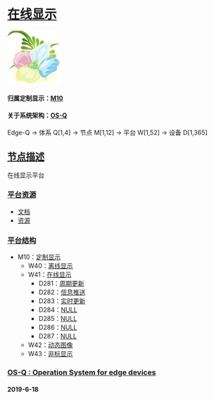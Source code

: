 ﻿# [在线显示](https://github.com/OS-Q/W41) 
[![sites](OS-Q/OS-Q.png)](http://www.OS-Q.com)
#### 归属定制显示：[M10](https://github.com/OS-Q/M10)
#### 关于系统架构：[OS-Q](https://github.com/OS-Q/OS-Q)
Edge-Q -> 体系 Q[1,4] -> 节点 M[1,12] -> 平台 W[1,52] -> 设备 D[1,365]
## [节点描述](https://github.com/OS-Q/W41/wiki)

在线显示平台

### [平台资源](https://github.com/OS-Q/W41)

* [文档](docs/)
* [资源](src/)

### [平台结构](https://github.com/OS-Q/M10)

* M10：[定制显示](https://github.com/OS-Q/M10)
    * W40：[离线显示](https://github.com/OS-Q/W40)
    * W41：[在线显示](https://github.com/OS-Q/W41)
        * D281：[周期更新](https://github.com/OS-Q/D281)
        * D282：[信息推送](https://github.com/OS-Q/D282)
        * D283：[实时更新](https://github.com/OS-Q/D283)
        * D284：[NULL](https://github.com/OS-Q/D284)
        * D285：[NULL](https://github.com/OS-Q/D285)
        * D286：[NULL](https://github.com/OS-Q/D286)
        * D287：[NULL](https://github.com/OS-Q/D287)
    * W42：[动态图像](https://github.com/OS-Q/W42)
    * W43：[非标显示](https://github.com/OS-Q/W43)

### [OS-Q : Operation System for edge devices](http://www.OS-Q.com/Edge/W41)
####  2019-6-18



